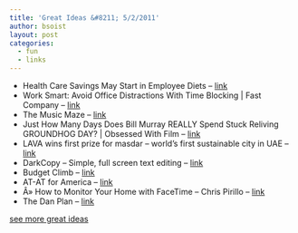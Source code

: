 ```yaml
---
title: 'Great Ideas &#8211; 5/2/2011'
author: bsoist
layout: post
categories:
  - fun
  - links
---
```

  * Health Care Savings May Start in Employee Diets &#8211; [link][1] 
  * Work Smart: Avoid Office Distractions With Time Blocking | Fast Company &#8211; [link][2] 
  * The Music Maze &#8211; [link][3] 
  * Just How Many Days Does Bill Murray REALLY Spend Stuck Reliving GROUNDHOG DAY? | Obsessed With Film &#8211; [link][4] 
  * LAVA wins first prize for masdar &#8211; world&#8217;s first sustainable city in UAE &#8211; [link][5] 
  * DarkCopy &#8211; Simple, full screen text editing &#8211; [link][6] 
  * Budget Climb &#8211; [link][7] 
  * AT-AT for America &#8211; [link][8] 
  * Â» How to Monitor Your Home with FaceTime &#8211; Chris Pirillo &#8211; [link][9] 
  * The Dan Plan &#8211; [link][10] 

[see more great ideas][11]

 [1]: http://www.nytimes.com/2009/11/29/health/policy/29diet.html?ref=todayspaper
 [2]: http://www.fastcompany.com/article/work-smart-avoid-office-distractions-with-time-blocking?nav=inform-rl
 [3]: http://static.echonest.com/musicmaze/MusicMaze.html
 [4]: http://www.obsessedwithfilm.com/features/just-how-many-days-does-bill-murray-really-spend-stuck-reliving-groundhog-day.php
 [5]: http://www.designboom.com/weblog/cat/9/view/7394/lava-wins-first-prize-for-masdar-worlds-first-sustainable-city-in-uae.html
 [6]: http://darkcopy.com/
 [7]: http://budgetclimb.com/
 [8]: http://atatforamerica.tumblr.com/
 [9]: http://chris.pirillo.com/how-to-monitor-your-home-with-facetime/?utm_source=feedburner&utm_medium=feed&utm_campaign=Feed%3A+ChrisPirillo+%28Chris+Pirillo%29
 [10]: http://www.thedanplan.com/
 [11]: http://delicious.com/bsoist/i
